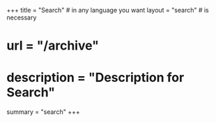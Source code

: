 +++
title = "Search" # in any language you want
layout = "search" # is necessary
# url = "/archive"
# description = "Description for Search"
summary = "search"
+++

<!-- https://adityatelange.github.io/hugo-PaperMod/posts/papermod/papermod-features/#search-page -->
